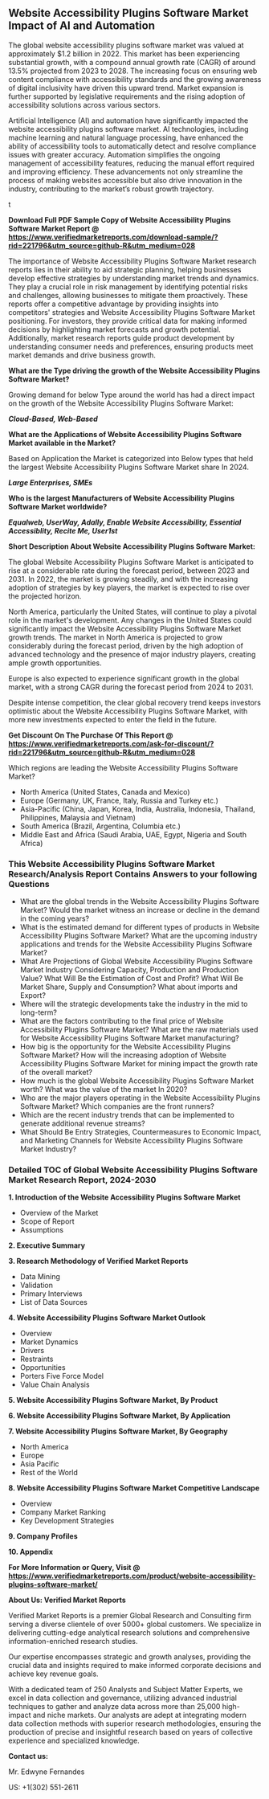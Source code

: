 <h2>Website Accessibility Plugins Software Market Impact of AI and Automation</h2><p>The global website accessibility plugins software market was valued at approximately $1.2 billion in 2022. This market has been experiencing substantial growth, with a compound annual growth rate (CAGR) of around 13.5% projected from 2023 to 2028. The increasing focus on ensuring web content compliance with accessibility standards and the growing awareness of digital inclusivity have driven this upward trend. Market expansion is further supported by legislative requirements and the rising adoption of accessibility solutions across various sectors.</p><p>Artificial Intelligence (AI) and automation have significantly impacted the website accessibility plugins software market. AI technologies, including machine learning and natural language processing, have enhanced the ability of accessibility tools to automatically detect and resolve compliance issues with greater accuracy. Automation simplifies the ongoing management of accessibility features, reducing the manual effort required and improving efficiency. These advancements not only streamline the process of making websites accessible but also drive innovation in the industry, contributing to the market’s robust growth trajectory.</p>t</p><p id="" class=""><strong>Download Full PDF Sample Copy of Website Accessibility Plugins Software Market Report @ <a href="https://www.verifiedmarketreports.com/download-sample/?rid=221796&utm_source=github-R&utm_medium=028" target="_blank">https://www.verifiedmarketreports.com/download-sample/?rid=221796&utm_source=github-R&utm_medium=028</a></strong></p><p>The importance of&nbsp;Website Accessibility Plugins Software Market research reports lies in their ability to aid strategic planning, helping businesses develop effective strategies by understanding market trends and dynamics. They play a crucial role in risk management by identifying potential risks and challenges, allowing businesses to mitigate them proactively. These reports offer a competitive advantage by providing insights into competitors' strategies and Website Accessibility Plugins Software Market positioning. For investors, they provide critical data for making informed decisions by highlighting market forecasts and growth potential. Additionally, market research reports guide product development by understanding consumer needs and preferences, ensuring products meet market demands and drive business growth.</p><p><strong>What are the&nbsp;Type driving the growth of the Website Accessibility Plugins Software Market?</strong></p><p id="" class="">Growing demand for below Type around the world has had a direct impact on the growth of the Website Accessibility Plugins Software Market:</p><em><strong>Cloud-Based, Web-Based</strong></em></p><strong>What are the&nbsp;Applications&nbsp;of Website Accessibility Plugins Software Market available in the Market?</strong></p><p id="" class="">Based on Application the Market is categorized into Below types that held the largest Website Accessibility Plugins Software Market share In 2024.</p><em><strong>Large Enterprises, SMEs</strong></em></p><strong>Who is the largest Manufacturers of Website Accessibility Plugins Software Market worldwide?</strong></p><p><em><strong>Equalweb, UserWay, Adally, Enable Website Accessibility, Essential Accessiblity, Recite Me, User1st</strong></em></p><p id="" class=""><strong>Short Description About Website Accessibility Plugins Software Market:</strong></p><p>The global Website Accessibility Plugins Software Market is anticipated to rise at a considerable rate during the forecast period, between 2023 and 2031. In 2022, the market is growing steadily, and with the increasing adoption of strategies by key players, the market is expected to rise over the projected horizon.</p><p>North America, particularly the United States, will continue to play a pivotal role in the market's development. Any changes in the United States could significantly impact the Website Accessibility Plugins Software Market growth trends. The market in North America is projected to grow considerably during the forecast period, driven by the high adoption of advanced technology and the presence of major industry players, creating ample growth opportunities.</p><p>Europe is also expected to experience significant growth in the global market, with a strong CAGR during the forecast period from 2024 to 2031.</p><p>Despite intense competition, the clear global recovery trend keeps investors optimistic about the Website Accessibility Plugins Software Market, with more new investments expected to enter the field in the future.</p><p id="" class=""><strong>Get Discount On The Purchase Of This Report @ <a href="https://www.verifiedmarketreports.com/ask-for-discount/?rid=221796&utm_source=github-R&utm_medium=028" target="_blank">https://www.verifiedmarketreports.com/ask-for-discount/?rid=221796&utm_source=github-R&utm_medium=028</a></strong></p>Which regions are leading the Website Accessibility Plugins Software Market?</p><ul><li>North America (United States, Canada and Mexico)</li><li>Europe (Germany, UK, France, Italy, Russia and Turkey etc.)</li><li>Asia-Pacific (China, Japan, Korea, India, Australia, Indonesia, Thailand, Philippines, Malaysia and Vietnam)</li><li>South America (Brazil, Argentina, Columbia etc.)</li><li>Middle East and Africa (Saudi Arabia, UAE, Egypt, Nigeria and South Africa)</li></ul><h3 id="" class="">This Website Accessibility Plugins Software Market Research/Analysis Report Contains Answers to your following Questions</h3><ul><li>What are the global trends in the Website Accessibility Plugins Software Market? Would the market witness an increase or decline in the demand in the coming years?</li><li>What is the estimated demand for different types of products in Website Accessibility Plugins Software Market? What are the upcoming industry applications and trends for the Website Accessibility Plugins Software Market?</li><li>What Are Projections of Global Website Accessibility Plugins Software Market Industry Considering Capacity, Production and Production Value? What Will Be the Estimation of Cost and Profit? What Will Be Market Share, Supply and Consumption? What about imports and Export?</li><li>Where will the strategic developments take the industry in the mid to long-term?</li><li>What are the factors contributing to the final price of Website Accessibility Plugins Software Market? What are the raw materials used for Website Accessibility Plugins Software Market manufacturing?</li><li>How big is the opportunity for the Website Accessibility Plugins Software Market? How will the increasing adoption of Website Accessibility Plugins Software Market for mining impact the growth rate of the overall market?</li><li>How much is the global Website Accessibility Plugins Software Market worth? What was the value of the market In 2020?</li><li>Who are the major players operating in the Website Accessibility Plugins Software Market? Which companies are the front runners?</li><li>Which are the recent industry trends that can be implemented to generate additional revenue streams?</li><li>What Should Be Entry Strategies, Countermeasures to Economic Impact, and Marketing Channels for Website Accessibility Plugins Software Market Industry?</li></ul><h3 id="" class="">Detailed TOC of Global Website Accessibility Plugins Software Market Research Report, 2024-2030</h3><p id="" class=""><strong>1. Introduction of the Website Accessibility Plugins Software Market</strong></p><ul><li>Overview of the Market</li><li>Scope of Report</li><li>Assumptions</li></ul><p id="" class=""><strong>2. Executive Summary</strong></p><p id="" class=""><strong>3. Research Methodology of Verified Market Reports</strong></p><ul><li>Data Mining</li><li>Validation</li><li>Primary Interviews</li><li>List of Data Sources</li></ul><p id="" class=""><strong>4. Website Accessibility Plugins Software Market Outlook</strong></p><ul><li>Overview</li><li>Market Dynamics</li><li>Drivers</li><li>Restraints</li><li>Opportunities</li><li>Porters Five Force Model</li><li>Value Chain Analysis</li></ul><p id="" class=""><strong>5. Website Accessibility Plugins Software Market, By Product</strong></p><p id="" class=""><strong>6. Website Accessibility Plugins Software Market, By Application</strong></p><p id="" class=""><strong>7. Website Accessibility Plugins Software Market, By Geography</strong></p><ul><li>North America</li><li>Europe</li><li>Asia Pacific</li><li>Rest of the World</li></ul><p id="" class=""><strong>8. Website Accessibility Plugins Software Market Competitive Landscape</strong></p><ul><li>Overview</li><li>Company Market Ranking</li><li>Key Development Strategies</li></ul><p id="" class=""><strong>9. Company Profiles</strong></p><p id="" class=""><strong>10. Appendix</strong></p><p id="" class=""><strong>For More Information or Query, Visit @ <a href="https://www.verifiedmarketreports.com/product/website-accessibility-plugins-software-market/" target="_blank">https://www.verifiedmarketreports.com/product/website-accessibility-plugins-software-market/</a></strong></p><p id="" class=""><strong>About Us: Verified Market Reports</strong></p><p id="" class="">Verified Market Reports is a premier Global Research and Consulting firm serving a diverse clientele of over 5000+ global customers. We specialize in delivering cutting-edge analytical research solutions and comprehensive information-enriched research studies.</p><p id="" class="">Our expertise encompasses strategic and growth analyses, providing the crucial data and insights required to make informed corporate decisions and achieve key revenue goals.</p><p id="" class="">With a dedicated team of 250 Analysts and Subject Matter Experts, we excel in data collection and governance, utilizing advanced industrial techniques to gather and analyze data across more than 25,000 high-impact and niche markets. Our analysts are adept at integrating modern data collection methods with superior research methodologies, ensuring the production of precise and insightful research based on years of collective experience and specialized knowledge.</p><p id="" class=""><strong>Contact us:</strong></p><p id="" class="">Mr. Edwyne Fernandes</p><p id="" class="">US: +1(302) 551-2611</p>